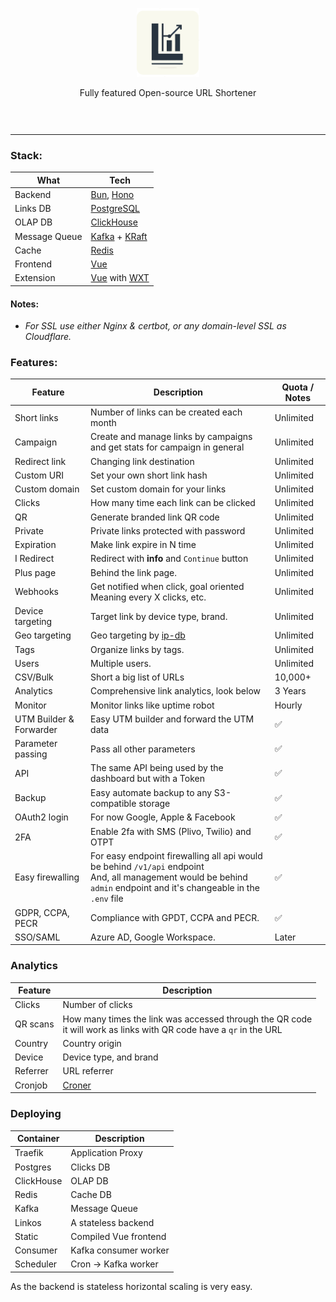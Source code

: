 <div style="text-align: center;padding:30px 0" align="center">

<img src="apps/extension/public/linkos.svg" width="100" />

Fully featured Open-source URL Shortener

</div>

----

### Stack:

| What          | Tech                                                                                        |
|---------------|---------------------------------------------------------------------------------------------|
| Backend       | [Bun](https://bun.sh), [Hono](https://hono.dev)                                             |
| Links DB      | [PostgreSQL](https://www.postgresql.org/)                                                   |
| OLAP DB       | [ClickHouse](https://clickhouse.com/)                                                       |
| Message Queue | [Kafka](https://kafka.apache.org/) + [KRaft](https://kafka.apache.org/documentation/#kraft) |
| Cache         | [Redis](https://redis.io/)                                                                  |
| Frontend      | [Vue](https://vuejs.org/)                                                                   |
| Extension     | [Vue](https://vuejs.org/) with [WXT](https://wxt.dev/)                                      |

#### Notes:

- _For SSL use either Nginx & certbot, or any domain-level SSL as Cloudflare._

### Features:

| Feature                 | Description                                                                                                                                                              | Quota / Notes |
|-------------------------|--------------------------------------------------------------------------------------------------------------------------------------------------------------------------|---------------|
| Short links             | Number of links can be created each month                                                                                                                                | Unlimited     |
| Campaign                | Create and manage links by campaigns and get stats for campaign in general                                                                                               | Unlimited     |
| Redirect link           | Changing link destination                                                                                                                                                | Unlimited     |
| Custom URI              | Set your own short link hash                                                                                                                                             | Unlimited     |
| Custom domain           | Set custom domain for your links                                                                                                                                         | Unlimited     |
| Clicks                  | How many time each link can be clicked                                                                                                                                   | Unlimited     |
| QR                      | Generate branded link QR code                                                                                                                                            | Unlimited     |
| Private                 | Private links protected with password                                                                                                                                    | Unlimited     |
| Expiration              | Make link expire in N time                                                                                                                                               | Unlimited     |
| I Redirect              | Redirect with **info** and `Continue` button                                                                                                                             | Unlimited     |
| Plus page               | Behind the link page.                                                                                                                                                    | Unlimited     |
| Webhooks                | Get notified when click, goal oriented<br/>Meaning every X clicks, etc.                                                                                                  | Unlimited     |
| Device targeting        | Target link by device type, brand.                                                                                                                                       | Unlimited     |
| Geo targeting           | Geo targeting by [ip-db](https://github.com/sapics/ip-location-db)                                                                                                       | Unlimited     |
| Tags                    | Organize links by tags.                                                                                                                                                  | Unlimited     |
| Users                   | Multiple users.                                                                                                                                                          | Unlimited     |
| CSV/Bulk                | Short a big list of URLs                                                                                                                                                 | 10,000+       |
| Analytics               | Comprehensive link analytics, look below                                                                                                                                 | 3 Years       |
| Monitor                 | Monitor links like uptime robot                                                                                                                                          | Hourly        |
| UTM Builder & Forwarder | Easy UTM builder and forward the UTM data                                                                                                                                | ✅             |
| Parameter passing       | Pass all other parameters                                                                                                                                                | ✅             |
| API                     | The same API being used by the dashboard but with a Token                                                                                                                | ✅             |
| Backup                  | Easy automate backup to any S3-compatible storage                                                                                                                        | ✅             |
| OAuth2 login            | For now Google, Apple & Facebook                                                                                                                                         | ✅             |
| 2FA                     | Enable 2fa with SMS (Plivo, Twilio) and OTPT                                                                                                                             | ✅             |
| Easy firewalling        | For easy endpoint firewalling all api would be behind `/v1/api` endpoint<br/>And, all management would be behind `admin` endpoint and it's changeable in the `.env` file | ✅             |
| GDPR, CCPA, PECR        | Compliance with GPDT, CCPA and PECR.                                                                                                                                     | ✅             |
| SSO/SAML                | Azure AD, Google Workspace.                                                                                                                                              | Later         |

### Analytics

| Feature  | Description                                                                                                            |
|----------|------------------------------------------------------------------------------------------------------------------------|
| Clicks   | Number of clicks                                                                                                       |
| QR scans | How many times the link was accessed through the QR code<br/>it will work as links with QR code have a `qr` in the URL |
| Country  | Country origin                                                                                                         |
| Device   | Device type, and brand                                                                                                 |
| Referrer | URL referrer                                                                                                           |
| Cronjob  | [Croner](https://github.com/hexagon/croner)                                                                            |

### Deploying

| Container  | Description           |
|------------|-----------------------|
| Traefik    | Application Proxy     |
| Postgres   | Clicks DB             |
| ClickHouse | OLAP DB               |
| Redis      | Cache DB              |
| Kafka      | Message Queue         |
| Linkos     | A stateless backend   |
| Static     | Compiled Vue frontend |
| Consumer   | Kafka consumer worker |
| Scheduler  | Cron -> Kafka worker  |

As the backend is stateless horizontal scaling is very easy.